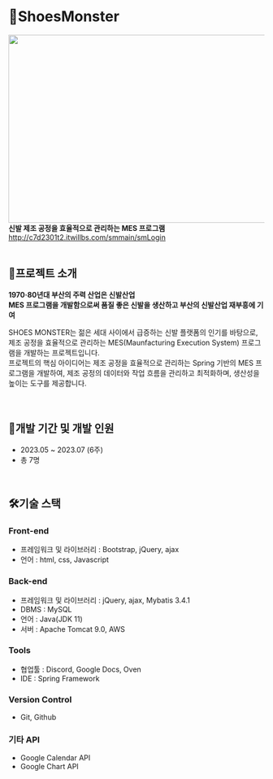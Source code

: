 # 👟ShoesMonster
<img src="https://github.com/cocochichi/shoesMonster/assets/119564608/89f312c9-9d2d-40f0-8227-c1cabb44cb53" width="700" height="370"/> <br>
<b>신발 제조 공정을 효율적으로 관리하는 MES 프로그램</b> <br>
http://c7d2301t2.itwillbs.com/smmain/smLogin <br>
<br>

## 📌프로젝트 소개
<b>1970·80년대 부산의 주력 산업은 신발산업</b> <br>
<b>MES 프로그램을 개발함으로써 품질 좋은 신발을 생산하고 부산의 신발산업 재부흥에 기여</b> <br>

<span style="red">SHOES MONSTER</span>는 젊은 세대 사이에서 급증하는 신발 플랫폼의 인기를 바탕으로, 제조 공정을 효율적으로 관리하는 MES(Maunfacturing Execution System) 프로그램을 개발하는 프로젝트입니다.  <br>
프로젝트의 핵심 아이디어는 제조 공정을 효율적으로 관리하는 Spring 기반의 MES 프로그램을 개발하여, 제조 공정의 데이터와 작업 흐름을 관리하고 최적화하며, 생산성을 높이는 도구를 제공합니다. <br> 
<br> 

## 📌개발 기간 및 개발 인원
- 2023.05 ~ 2023.07 (6주) <br>
- 총 7명 <br>
<br>

## 🛠️기술 스택
### Front-end
- 프레임워크 및 라이브러리 : Bootstrap, jQuery, ajax
- 언어 : html, css, Javascript
  
### Back-end
- 프레임워크 및 라이브러리 : jQuery, ajax, Mybatis 3.4.1
- DBMS : MySQL
- 언어 : Java(JDK 11)
- 서버 : Apache Tomcat 9.0, AWS
  
### Tools
- 협업툴 : Discord, Google Docs, Oven
- IDE : Spring Framework
  
### Version Control
- Git, Github

### 기타 API
- Google Calendar API
- Google Chart API
